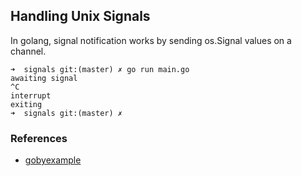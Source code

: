 ## Handling Unix Signals

In golang, signal notification works by sending os.Signal values on a channel.

```
➜  signals git:(master) ✗ go run main.go
awaiting signal
^C
interrupt
exiting
➜  signals git:(master) ✗
```

### References
- [gobyexample](https://gobyexample.com/signals)
